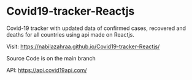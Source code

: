 # Covid19-tracker-Reactjs
Covid-19 tracker with updated data of confirmed cases, recovered and deaths for all countries using api made on Reactjs. 

Visit: https://nabilazahraa.github.io/Covid19-tracker-Reactjs/

Source Code is on the main branch

API: https://api.covid19api.com/
